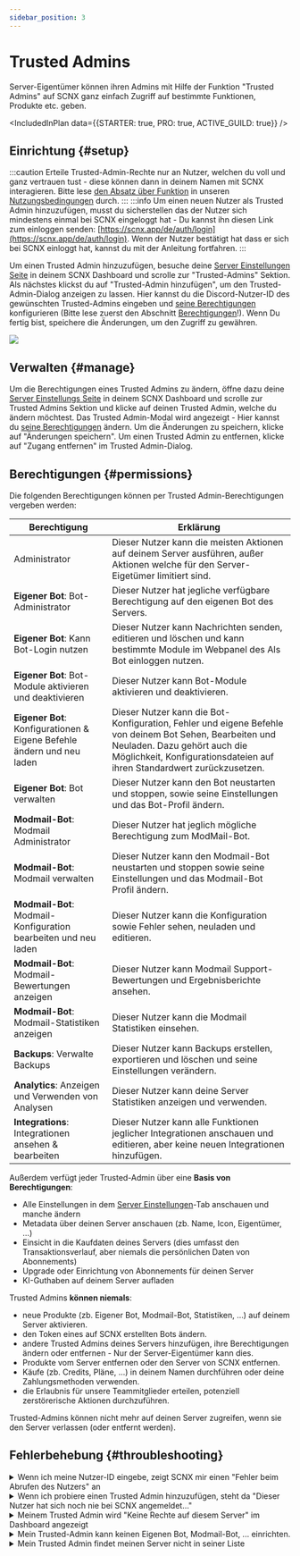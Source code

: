 ```yaml
---
sidebar_position: 3
---
```


# Trusted Admins

Server-Eigentümer können ihren Admins mit Hilfe der Funktion "Trusted Admins" auf SCNX ganz einfach Zugriff auf bestimmte Funktionen, Produkte etc. geben.

<IncludedInPlan data={{STARTER: true, PRO: true, ACTIVE_GUILD: true}} />

## Einrichtung {#setup}

:::caution
Erteile Trusted-Admin-Rechte nur an Nutzer, welchen du voll und ganz vertrauen tust - diese können dann in deinem Namen mit SCNX interagieren.
Bitte lese [den Absatz über Funktion](https://faq.scnx.app/scnx-nutzungsbedingungen/#trusted-admins) in
unseren [Nutzungsbedingungen](https://sc-net.work/scnx-tos) durch.
:::
:::info
Um einen neuen Nutzer als Trusted Admin hinzuzufügen, musst du sicherstellen das der Nutzer sich mindestens einmal bei SCNX eingeloggt hat - Du kannst ihn diesen Link zum einloggen senden: [https://scnx.app/de/auth/login](https://scnx.app/de/auth/login).
Wenn der Nutzer bestätigt hat dass er sich bei SCNX einloggt hat, kannst du mit der Anleitung fortfahren.
:::

Um einen Trusted Admin hinzuzufügen, besuche deine [Server Einstellungen Seite](https://scnx.app/de/glink?page=settings) in deinem SCNX Dashboard und scrolle zur "Trusted-Admins" Sektion. 
Als nächstes klickst du auf "Trusted-Admin hinzufügen", um den
Trusted-Admin-Dialog anzeigen zu lassen. Hier kannst du die Discord-Nutzer-ID des gewünschten Trusted-Admins eingeben und [seine Berechtigungen](#permissions) konfigurieren (Bitte lese zuerst den Abschnitt [Berechtigungen](#permissions)!). Wenn Du fertig bist,
speichere die Änderungen, um den Zugriff zu gewähren.

![](@site/docs/assets/scnx/guilds/trusted-admins/add.png)

## Verwalten {#manage}

Um die Berechtigungen eines Trusted Admins zu ändern, öffne dazu deine [Server Einstellungs Seite](https://scnx.app/de/glink?page=settings) in deinem SCNX Dashboard
und scrolle zur Trusted Admins Sektion und klicke auf deinen Trusted Admin, welche du ändern möchtest. Das Trusted Admin-Modal wird angezeigt - Hier kannst du [seine Berechtigungen](#permissions) ändern. Um die Änderungen zu speichern, klicke auf "Änderungen speichern". 
Um einen Trusted Admin zu entfernen, klicke auf "Zugang entfernen" im Trusted Admin-Dialog.

## Berechtigungen {#permissions}

Die folgenden Berechtigungen können per Trusted Admin-Berechtigungen vergeben werden:

| Berechtigung                                                     |   Erklärung                                                                                                                                                                      |
|------------------------------------------------------------------|----------------------------------------------------------------------------------------------------------------------------------------------------------------------------------|
| Administrator                                                    | Dieser Nutzer kann die meisten Aktionen auf deinem Server ausführen, außer Aktionen welche für den Server-Eigetümer limitiert sind.                                              |
| **Eigener Bot**: Bot-Administrator                                | Dieser Nutzer hat jegliche verfügbare Berechtigung auf den eigenen Bot des Servers.                                                                                                                 |
| **Eigener Bot**: Kann Bot-Login nutzen                            | Dieser Nutzer kann Nachrichten senden, editieren und löschen und kann bestimmte Module im Webpanel des Als Bot einloggen nutzen.                                                 |
| **Eigener Bot**: Bot-Module aktivieren und deaktivieren           | Dieser Nutzer kann Bot-Module aktivieren und deaktivieren.                                                                                                                       |
| **Eigener Bot**: Konfigurationen & Eigene Befehle ändern und neu laden | Dieser Nutzer kann die Bot-Konfiguration, Fehler und eigene Befehle von deinem Bot Sehen, Bearbeiten und Neuladen. Dazu gehört auch die Möglichkeit, Konfigurationsdateien auf ihren Standardwert zurückzusetzen. |
| **Eigener Bot**: Bot verwalten                                       | Dieser Nutzer kann den Bot neustarten und stoppen, sowie seine Einstellungen und das Bot-Profil ändern.                                                                                                    |
| **Modmail-Bot**: Modmail Administrator                           | Dieser Nutzer hat jeglich mögliche Berechtigung zum ModMail-Bot.                                                                                                                    |
| **Modmail-Bot**: Modmail verwalten                                  | Dieser Nutzer kann den Modmail-Bot neustarten und stoppen sowie seine Einstellungen und das Modmail-Bot Profil ändern.                                                                                             |
| **Modmail-Bot**: Modmail-Konfiguration bearbeiten und neu laden                   | Dieser Nutzer kann die Konfiguration sowie Fehler sehen, neuladen und editieren.                                                                                            |
| **Modmail-Bot**: Modmail-Bewertungen anzeigen                            | Dieser Nutzer kann Modmail Support-Bewertungen und Ergebnisberichte ansehen.                                                                                                        |
| **Modmail-Bot**: Modmail-Statistiken anzeigen                          | Dieser Nutzer kann die Modmail Statistiken einsehen.                                                                                                                                            |
| **Backups**: Verwalte Backups                                      | Dieser Nutzer kann Backups erstellen, exportieren und löschen und seine Einstellungen verändern.                                                                                                  |
| **Analytics**: Anzeigen und Verwenden von Analysen                              | Dieser Nutzer kann deine Server Statistiken anzeigen und verwenden.                                                                                                                             |
| **Integrations**: Integrationen ansehen & bearbeiten                       | Dieser Nutzer kann alle Funktionen jeglicher Integrationen anschauen und editieren, aber keine neuen Integrationen hinzufügen.                                                                                |

Außerdem verfügt jeder Trusted-Admin über eine **Basis von Berechtigungen**:

* Alle Einstellungen in dem [Server Einstellungen](https://scnx.app/de/glink?page=settings)-Tab anschauen und manche ändern
* Metadata über deinen Server anschauen (zb. Name, Icon, Eigentümer, ...)
* Einsicht in die Kaufdaten deines Servers (dies umfasst den Transaktionsverlauf, aber niemals die persönlichen Daten von Abonnements)
* Upgrade oder Einrichtung von Abonnements für deinen Server
* KI-Guthaben auf deinem Server aufladen

Trusted Admins **können niemals**:

* neue Produkte (zb. Eigener Bot, Modmail-Bot, Statistiken, …) auf deinem Server aktivieren.
* den Token eines auf SCNX erstellten Bots ändern.
* andere Trusted Admins deines Servers hinzufügen, ihre Berechtigungen ändern oder entfernen - Nur der Server-Eigentümer kann dies.
* Produkte vom Server entfernen oder den Server von SCNX entfernen.
* Käufe (zb. Credits, Pläne, ...) in deinem Namen durchführen oder deine Zahlungsmethoden verwenden.
* die Erlaubnis für unsere Teammitglieder erteilen, potenziell zerstörerische Aktionen durchzuführen.

Trusted-Admins können nicht mehr auf deinen Server zugreifen, wenn sie den Server verlassen (oder entfernt werden).

## Fehlerbehebung {#throubleshooting}

<details>
<summary>Wenn ich meine Nutzer-ID eingebe, zeigt SCNX mir einen "Fehler beim Abrufen des Nutzers" an</summary>
Die Discord Nutzer-ID des Nutzers, den du probierst hinzuzufügen ist wahrscheinlich ungültig. Nutzer-IDs bestehen nur aus Nummern und sind nicht das gleiche wie Tags, oder Nutzernamen. Um eine Discord Nutzer-ID zu erhalten, befolge diesen
<a href="https://support.discord.com/hc/en-us/articles/206346498-Where-can-I-find-my-User-Server-Message-ID-"> offiziellen Discord Support Artikel um eine ID zu erhalten</a>.
</details>

<details>
<summary>Wenn ich probiere einen Trusted Admin hinzuzufügen, steht da "Dieser Nutzer hat sich noch nie bei SCNX angemeldet…"</summary>
Das bedeutet das der Nutzer sich noch nie bei SCNX angemeldet hat.
<ul>
    <li>Sende ihm
diesen Link zum Log-In: <a href="https://scnx.app/de/auth/login">https://scnx.app/de/auth/login</a>. Sobald er bestätigt hat, dass er sich
bei SCNX angemeldet hat, versuche es bitte erneut.</li>
<li>Überprüfe bitte beim gewünschten Trusted Admin, das er/sie mit dem richtigen Account eingeloggt ist und lass ihn sich ab und anmelden.</li>
</ul>
Letztendlich kannst du keinen anderen Benutzer dazu zwingen, sich bei SCNX anzumelden. Es gibt keine Möglichkeit, einen Benutzer zu SCNX hinzuzufügen, ohne dass er sich vorher angemeldet hat.
</details>

<details>
<summary>Meinem Trusted Admin wird "Keine Rechte auf diesem Server" im Dashboard angezeigt</summary>
Bitte stelle sicher, das du dem Nutzer bzw. dem Trusted Admin die korrekten <a href="#permissions">Rechte</a> vergeben hast. Du kannst die Berechtigungen deines Trusted Admins einfach bearbeiten indem du in die <a href="#manage">Sektion über die Verwaltung von Trusted-Admins</a> gehst.
</details>

<details>
<summary>Mein Trusted-Admin kann keinen Eigenen Bot, Modmail-Bot, ... einrichten.</summary>
Trusted Admins können keine sensibelen Aktionen wie zb. die Aktivierung und Deaktivierung von Produkten ausführen. Bitte lese den Abschnitt <a href="#permissions">Berechtigungen</a>, um mehr über diese Einschränkungen zu erfahren. Der Trusted Admin kann die Produkte bearbeiten, nachdem der Server-Besitzer sie freigegeben/eingestellt hat.
</details>


<details>
<summary>Mein Trusted Admin findet meinen Server nicht in seiner Liste</summary>
<ul>
    <li>Vergewissere dich, das der Nutzer im gleichen Account angemeldet ist, den du als Trusted Admin hinzugefügt hast.</li>
   <li>Bitte ihn, die Server Liste mit dem "Daten neuladen"-Knopf zu aktualisieren.</li>
    <li>Stelle sicher, das der Trusted Admin ein Mitglied deines Servers ist, da nur Server-Mitglieder als Trusted Admin hinzugefügt werden können.</li>
    </ul>
</details>
